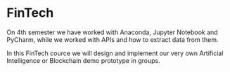 # FinTech

On 4th semester we have worked with Anaconda, Jupyter Notebook and PyCharm, while we worked with APIs and how to extract data from them.

In this FinTech cource we will design and implement our very own Artificial Intelligence or Blockchain demo prototype in groups.
